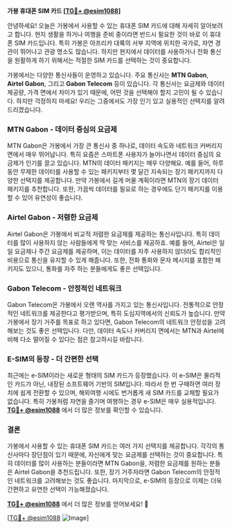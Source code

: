 **가봉 휴대폰 SIM 카드 [[TG💪+ @esim1088](https://t.me/s/esim1088)]**

안녕하세요! 오늘은 가봉에서 사용할 수 있는 휴대폰 SIM 카드에 대해 자세히 알아보려고 합니다. 현지 생활을 하거나 여행을 준비 중이라면 반드시 필요한 것이 바로 이 휴대폰 SIM 카드입니다. 특히 가봉은 아프리카 대륙의 서부 지역에 위치한 국가로, 자연 경관이 뛰어나고 관광 명소도 많습니다. 하지만 현지에서 데이터를 사용하거나 전화 통신을 원활하게 하기 위해서는 적절한 SIM 카드를 선택하는 것이 중요합니다.

가봉에서는 다양한 통신사들이 운영하고 있습니다. 주요 통신사는 **MTN Gabon**, **Airtel Gabon**, 그리고 **Gabon Telecom** 등이 있습니다. 각 통신사는 요금제와 데이터 제공량, 가격 면에서 차이가 있기 때문에, 어떤 것을 선택해야 할지 고민이 될 수 있습니다. 하지만 걱정하지 마세요! 우리는 그중에서도 가장 인기 있고 실용적인 선택지를 알려드리겠습니다.

### MTN Gabon - 데이터 중심의 요금제

MTN Gabon은 가봉에서 가장 큰 통신사 중 하나로, 데이터 속도와 네트워크 커버리지 면에서 매우 뛰어납니다. 특히 요즘은 스마트폰 사용자가 늘어나면서 데이터 중심의 요금제가 인기를 끌고 있습니다. MTN의 데이터 패키지는 매우 다양해요. 예를 들어, 하루 동안 무제한 데이터를 사용할 수 있는 패키지부터 몇 달간 지속되는 장기 패키지까지 다양한 선택지를 제공합니다. 만약 가봉에서 길게 머물 계획이라면 MTN의 장기 데이터 패키지를 추천합니다. 또한, 가끔씩 데이터를 필요로 하는 경우에도 단기 패키지를 이용할 수 있어 유연성이 좋습니다.

### Airtel Gabon - 저렴한 요금제

Airtel Gabon은 가봉에서 비교적 저렴한 요금제를 제공하는 통신사입니다. 특히 데이터를 많이 사용하지 않는 사람들에게 딱 맞는 서비스를 제공하죠. 예를 들어, Airtel은 일일 요금제나 주간 요금제를 제공하며, 이는 데이터를 자주 사용하지 않더라도 합리적인 비용으로 통신을 유지할 수 있게 해줍니다. 또한, 전화 통화와 문자 메시지를 포함한 패키지도 있으니, 통화를 자주 하는 분들에게도 좋은 선택입니다.

### Gabon Telecom - 안정적인 네트워크

Gabon Telecom은 가봉에서 오랜 역사를 가지고 있는 통신사입니다. 전통적으로 안정적인 네트워크를 제공한다고 평가받으며, 특히 도심지역에서의 신뢰도가 높습니다. 만약 가봉에서 장기 거주를 목표로 하고 있다면, Gabon Telecom의 네트워크 안정성을 고려해보는 것도 좋은 선택입니다. 다만, 데이터 속도나 커버리지 면에서는 MTN과 Airtel에 비해 다소 떨어질 수 있다는 점은 참고하시길 바랍니다.

### E-SIM의 등장 - 더 간편한 선택

최근에는 e-SIM이라는 새로운 형태의 SIM 카드가 등장했습니다. 이 e-SIM은 물리적인 카드가 아닌, 내장된 소프트웨어 기반의 SIM입니다. 따라서 한 번 구매하면 여러 장치에 쉽게 전환할 수 있으며, 해외여행 시에도 번거롭게 새 SIM 카드를 교체할 필요가 없습니다. 특히 가봉처럼 자연을 즐기며 여행하는 경우 e-SIM은 매우 실용적입니다. **[TG💪+ @esim1088](https://t.me/s/esim1088)** 에서 더 많은 정보를 확인할 수 있습니다.

### 결론

가봉에서 사용할 수 있는 휴대폰 SIM 카드는 여러 가지 선택지를 제공합니다. 각각의 통신사마다 장단점이 있기 때문에, 자신에게 맞는 요금제를 선택하는 것이 중요합니다. 특히 데이터를 많이 사용하는 분들이라면 MTN Gabon을, 저렴한 요금제를 원하는 분들은 Airtel Gabon을 추천드립니다. 또한, 장기 거주자라면 Gabon Telecom의 안정적인 네트워크를 고려해보는 것도 좋습니다. 마지막으로, e-SIM의 등장으로 이제는 더욱 간편하고 유연한 선택이 가능해졌습니다.

**[TG💪+ @esim1088](https://t.me/s/esim1088)** 에서 더 많은 정보를 얻어보세요! 🌟

[[TG💪+ @esim1088](https://t.me/s/esim1088) ![Image](https://i.postimg.cc/Y0z9fWf4/image.png)]
